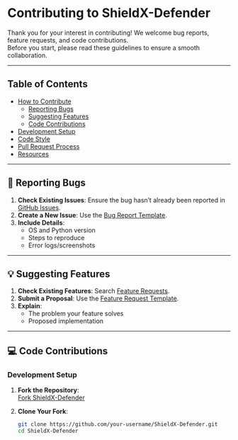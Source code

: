 # Contributing to ShieldX-Defender

Thank you for your interest in contributing! We welcome bug reports, feature requests, and code contributions.  
Before you start, please read these guidelines to ensure a smooth collaboration.

---

## Table of Contents
- [How to Contribute](#how-to-contribute)
  - [Reporting Bugs](#-reporting-bugs)
  - [Suggesting Features](#-suggesting-features)
  - [Code Contributions](#-code-contributions)
- [Development Setup](#-development-setup)
- [Code Style](#-code-style)
- [Pull Request Process](#-pull-request-process)
- [Resources](#-resources)

---

## 🐛 Reporting Bugs
1. **Check Existing Issues**: Ensure the bug hasn’t already been reported in [GitHub Issues](https://github.com/the0ffs3c/ShieldX-Defender/issues).
2. **Create a New Issue**: Use the [Bug Report Template](https://github.com/the0ffs3c/ShieldX-Defender/issues/new?template=bug_report.md).
3. **Include Details**:
   - OS and Python version
   - Steps to reproduce
   - Error logs/screenshots

---

## 💡 Suggesting Features
1. **Check Existing Features**: Search [Feature Requests](https://github.com/the0ffs3c/ShieldX-Defender/issues?q=is%3Aopen+is%3Aissue+label%3Aenhancement).
2. **Submit a Proposal**: Use the [Feature Request Template](https://github.com/the0ffs3c/ShieldX-Defender/issues/new?template=feature_request.md).
3. **Explain**:
   - The problem your feature solves
   - Proposed implementation 

---

## 💻 Code Contributions

### Development Setup
1. **Fork the Repository**:  
   [Fork ShieldX-Defender](https://github.com/the0ffs3c/ShieldX-Defender/fork)

2. **Clone Your Fork**:
   ```bash
   git clone https://github.com/your-username/ShieldX-Defender.git
   cd ShieldX-Defender



 
